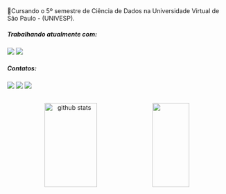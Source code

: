 ##

📌Cursando o 5º semestre de Ciência de Dados na Universidade Virtual de São Paulo - (UNIVESP). <br>

##### Trabalhando atualmente com:

<div>
   <img src="https://img.shields.io/badge/html5-%23E34F26.svg?style=Plastic&logo=html5&logoColor=white" />
   <img  src="https://img.shields.io/badge/css3-%231572B6.svg?style=Plastic&logo=css3&logoColor=white" />
</div>

##### Contatos:

<div > 
  <a href = "mailto:andrecollar@outlook.com"><img src="https://img.shields.io/badge/Microsoft_Outlook-0078D4?style=Plastic&logo=microsoft-outlook&logoColor=white" target="_blank"></a>
  <a href="https://www.linkedin.com/in/andre-collar/" target="_blank"><img src="https://img.shields.io/badge/-LinkedIn-%230077B5?style=Plastic&logo=linkedin&logoColor=white" target="_blank"></a> 
  <a href="https://instagram.com/andrecollar" target="_blank"><img src="https://img.shields.io/badge/-Instagram-%23E4405F?style=Plastic&logo=instagram&logoColor=white"</a>
 <a href=""></a> 
    
##
 
<div align="center">  
  <img width="49%" height="195px" src="https://github-readme-stats.vercel.app/api?username=andrecollar&show_icons=true&theme=highcontrast&count_private=true&hide=stars" alt="github stats" /> 
  <img width="41%" height="195px" src="https://github-readme-stats.vercel.app/api/top-langs/?username=andrecollar&layout=compact&theme=highcontrast" />
  
</div>
